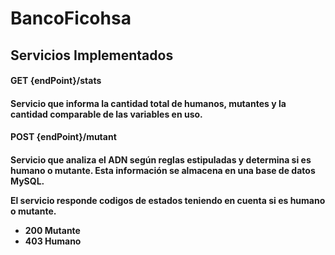 # BancoFicohsa
<h2> Servicios Implementados</h2>

 <h4>GET {endPoint}/stats<h4>
 Servicio que informa la cantidad total de humanos, mutantes y la cantidad comparable de las variables en uso.
 
 <h4><b>POST {endPoint}/mutant</b><h4>
 Servicio que analiza el ADN según reglas estipuladas y determina si es humano o mutante. Esta información se almacena en una base de datos MySQL.
 
 El servicio responde codigos de estados teniendo en cuenta si es humano o mutante.
 - <b>200</b> Mutante
 - <b>403</b> Humano